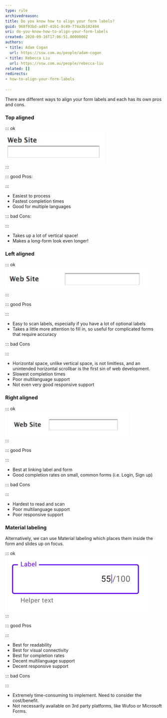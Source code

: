 ```yaml
---
type: rule
archivedreason: 
title: Do you know how to align your form labels?
guid: 968f93bd-a497-41b1-8c49-774a3b182494
uri: do-you-know-how-to-align-your-form-labels
created: 2020-09-16T17:06:51.0000000Z
authors:
- title: Adam Cogan
  url: https://ssw.com.au/people/adam-cogan
- title: Rebecca Liu
  url: https://ssw.com.au/people/rebecca-liu
related: []
redirects:
- how-to-align-your-form-labels

---
```


There are different ways to align your form labels and each has its own pros and cons.

<!--endintro-->

### Top aligned


::: ok  
![](label-top-aligned.png)  
:::

::: good
Pros:

:::



* Easiest to process
* Fastest completion times
* Good for multiple languages


::: bad
Cons:

:::

* Takes up a lot of vertical space!
* Makes a long-form look even longer!


### Left aligned



::: ok  
![](label-left-aligned.png)  
:::

::: good
Pros

:::

* Easy to scan labels, especially if you have a lot of optional labels
* Takes a little more attention to fill in, so useful for complicated forms that require accuracy


::: bad
Cons

:::

* Horizontal space, unlike vertical space, is not limitless, and an unintended horizontal scrollbar is the first sin of web development.
* Slowest completion times
* Poor multilanguage support
* Not even very good responsive support


### Right aligned


::: ok  
![](label-right-aligned.png)  
:::

::: good
Pros

:::

* Best at linking label and form
* Good completion rates on small, common forms (i.e. Login, Sign up)


::: bad
Cons

:::

* Hardest to read and scan
* Poor multilanguage support
* Poor responsive support


### Material labeling

Alternatively, we can use Material labeling which places them inside the form and slides up on focus.



::: ok  
![](label-material-labeling.png)  
:::

::: good
Pros

:::

* Best for readability
* Best for visual connectivity
* Best for completion rates
* Decent multilanguage support
* Decent responsive support


::: bad
Cons

:::

* Extremely time-consuming to implement. Need to consider the cost/benefit.
* Not necessarily available on 3rd party platforms, like Wufoo or Microsoft Forms.
